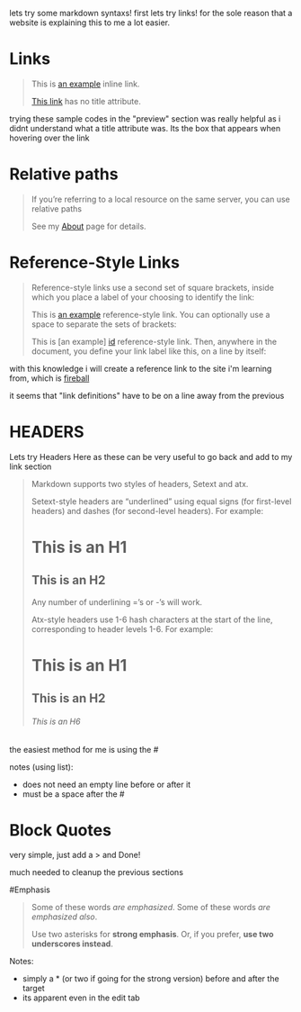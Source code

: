 lets try some markdown syntaxs!
first lets try links! for the sole reason that a website is explaining this to me a lot easier.

# Links
>This is [an example](http://example.com/ "Title") inline link.
>
>[This link](http://example.net/) has no title attribute.
  
trying these sample codes in the "preview" section was really helpful as i didnt understand what a title attribute was. Its the box that appears when hovering over the link

# Relative paths
>If you’re referring to a local resource on the same server, you can use relative paths
>
>See my [About](/about/) page for details.

# Reference-Style Links
>Reference-style links use a second set of square brackets, inside which you place a label of your choosing to identify the link:
>
>This is [an example][id] reference-style link.
>You can optionally use a space to separate the sets of brackets:
>
>This is [an example] [id] reference-style link.
>Then, anywhere in the document, you define your link label like this, on a line by itself:
>
>[id]: http://example.com/  "Optional Title Here"

with this knowledge i will create a reference link to the site i'm learning from, which is [fireball][]

it seems that "link definitions" have to be on a line away from the previous

[Fireball]: https://daringfireball.net/projects/markdown/syntax#link "Fireball Link" 



# HEADERS
Lets try Headers Here as these can be very useful to go back and add to my link section
>Markdown supports two styles of headers, Setext and atx.
>
>Setext-style headers are “underlined” using equal signs (for first-level headers) and dashes (for second-level headers). For example:
>
>This is an H1
>=============
>
>This is an H2
>-------------
>Any number of underlining =’s or -’s will work.
>
>Atx-style headers use 1-6 hash characters at the start of the line, corresponding to header levels 1-6. For example:
>
># This is an H1
>
>## This is an H2
>
>###### This is an H6

the easiest method for me is using the #

notes (using list): 
*  does not need an empty line before or after it
*   must be a space after the #

# Block Quotes
very simple, just add a > and Done!

much needed to cleanup the previous sections


#Emphasis
>Some of these words *are emphasized*.
>Some of these words _are emphasized also_.
>
>Use two asterisks for **strong emphasis**.
>Or, if you prefer, __use two underscores instead__.

Notes:
*  simply a * (or two if going for the strong version) before and after the target
*  its apparent even in the edit tab
